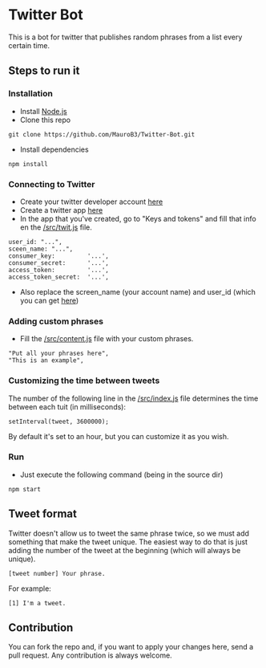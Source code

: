 # Twitter Bot

This is a bot for twitter that publishes random phrases from a list every certain time.

## Steps to run it

### Installation

* Install [Node.js](https://nodejs.org/)
* Clone this repo
```
git clone https://github.com/MauroB3/Twitter-Bot.git
```
* Install dependencies
```
npm install
```

### Connecting to Twitter

* Create your twitter developer account [here](https://developer.twitter.com)
* Create a twitter app [here](https://developer.twitter.com/en/apps)
* In the app that you've created, go to "Keys and tokens" and fill that info en the [/src/twit.js](https://github.com/MauroB3/Twitter-Bot/blob/master/src/twit.js) file. 
```
user_id: "...", 
sceen_name: "...",
consumer_key:         '...',
consumer_secret:      '...',
access_token:         '...',
access_token_secret:  '...',
```
* Also replace the screen_name (your account name) and user_id (which you can get [here](https://https://tweeterid.com))

### Adding custom phrases

* Fill the [/src/content.js](https://github.com/MauroB3/Twitter-Bot/blob/master/src/content.js) file with your custom phrases.
```
"Put all your phrases here",
"This is an example",
```

### Customizing the time between tweets

The number of the following line in the [/src/index.js](https://github.com/MauroB3/Twitter-Bot/blob/master/index.js) file determines the time between each tuit (in milliseconds):
```
setInterval(tweet, 3600000);
```
By default it's set to an hour, but you can customize it as you wish.

### Run

* Just execute the following command (being in the source dir)
```
npm start
```

## Tweet format

Twitter doesn't allow us to tweet the same phrase twice, so we must add something that make the tweet unique. The easiest way to do that is just adding the number of the tweet at the beginning (which will always be unique).
```
[tweet number] Your phrase.
```

For example:
```
[1] I'm a tweet.
```

## Contribution

You can fork the repo and, if you want to apply your changes here, send a pull request. Any contribution is always welcome.



